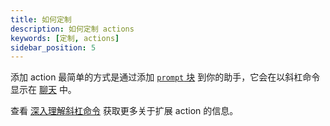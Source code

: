 ```yaml
---
title: 如何定制
description: 如何定制 actions
keywords: [定制, actions]
sidebar_position: 5
---
```


添加 action 最简单的方式是通过添加 [`prompt` 块](../hub/blocks/block-types.md#提示词) 到你的助手，它会在以斜杠命令显示在 [聊天](../chat/how-it-works.md) 中。

查看 [深入理解斜杠命令](../customize/slash-commands.mdx) 获取更多关于扩展 action 的信息。
